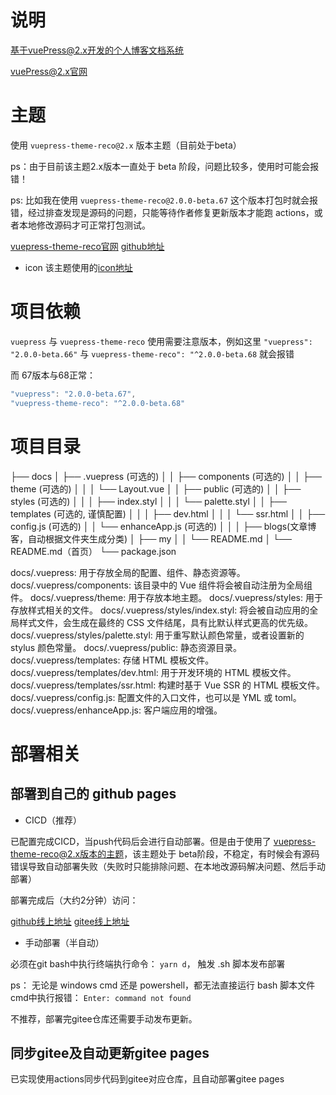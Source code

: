 # 说明

基于vuePress@2.x开发的个人博客文档系统

[vuePress@2.x官网](https://v2.vuepress.vuejs.org/zh/reference/config.html)

# 主题
使用 `vuepress-theme-reco@2.x` 版本主题（目前处于beta）

ps：由于目前该主题2.x版本一直处于 beta 阶段，问题比较多，使用时可能会报错！

ps:
比如我在使用 `vuepress-theme-reco@2.0.0-beta.67` 这个版本打包时就会报错，经过排查发现是源码的问题，只能等待作者修复更新版本才能跑 actions，或者本地修改源码才可正常打包测试。


[vuepress-theme-reco官网](https://vuepress-theme-reco.recoluan.com/docs/theme/frontmatter-home.html)
[github地址](https://github.com/vuepress-reco/vuepress-theme-reco)

- icon
该主题使用的[icon地址](https://carbondesignsystem.com/guidelines/icons/library/)

# 项目依赖

`vuepress` 与 `vuepress-theme-reco` 使用需要注意版本，例如这里 `"vuepress": "2.0.0-beta.66"` 与 `vuepress-theme-reco": "^2.0.0-beta.68` 就会报错

而 67版本与68正常：
```javascript
"vuepress": "2.0.0-beta.67",
"vuepress-theme-reco": "^2.0.0-beta.68"
```

# 项目目录
├── docs
│   ├── .vuepress (可选的)
│   │   ├── components (可选的)
│   │   ├── theme (可选的)
│   │   │   └── Layout.vue
│   │   ├── public (可选的)
│   │   ├── styles (可选的)
│   │   │   ├── index.styl
│   │   │   └── palette.styl
│   │   ├── templates (可选的, 谨慎配置)
│   │   │   ├── dev.html
│   │   │   └── ssr.html
│   │   ├── config.js (可选的)
│   │   └── enhanceApp.js (可选的)
│   │
│   ├── blogs(文章博客，自动根据文件夹生成分类)
│   ├── my
│   │   └── README.md
│   └── README.md（首页）
└── package.json


docs/.vuepress: 用于存放全局的配置、组件、静态资源等。
docs/.vuepress/components: 该目录中的 Vue 组件将会被自动注册为全局组件。
docs/.vuepress/theme: 用于存放本地主题。
docs/.vuepress/styles: 用于存放样式相关的文件。
docs/.vuepress/styles/index.styl: 将会被自动应用的全局样式文件，会生成在最终的 CSS 文件结尾，具有比默认样式更高的优先级。
docs/.vuepress/styles/palette.styl: 用于重写默认颜色常量，或者设置新的 stylus 颜色常量。
docs/.vuepress/public: 静态资源目录。
docs/.vuepress/templates: 存储 HTML 模板文件。
docs/.vuepress/templates/dev.html: 用于开发环境的 HTML 模板文件。
docs/.vuepress/templates/ssr.html: 构建时基于 Vue SSR 的 HTML 模板文件。
docs/.vuepress/config.js: 配置文件的入口文件，也可以是 YML 或 toml。
docs/.vuepress/enhanceApp.js: 客户端应用的增强。

# 部署相关

## 部署到自己的 github pages


- CICD（推荐）

已配置完成CICD，当push代码后会进行自动部署。但是由于使用了 vuepress-theme-reco@2.x版本的主题，该主题处于 beta阶段，不稳定，有时候会有源码错误导致自动部署失败（失败时只能排除问题、在本地改源码解决问题、然后手动部署）

部署完成后（大约2分钟）访问：

[github线上地址](https://silin001.github.io/docs)
[gitee线上地址](https://silin001.github.io/docs)


- 手动部署（半自动）

 必须在git bash中执行终端执行命令： `yarn d`， 触发 .sh 脚本发布部署

 ps：
 无论是 windows cmd 还是 powershell，都无法直接运行 bash 脚本文件
 cmd中执行报错：  `Enter: command not found`

 不推荐，部署完gitee仓库还需要手动发布更新。

## 同步gitee及自动更新gitee pages

已实现使用actions同步代码到gitee对应仓库，且自动部署gitee pages






